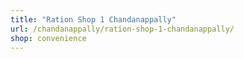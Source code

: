 ```yaml
---
title: "Ration Shop 1 Chandanappally"
url: /chandanappally/ration-shop-1-chandanappally/
shop: convenience
---
```

